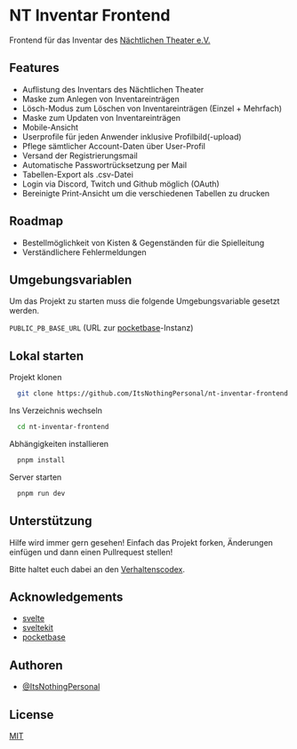 # NT Inventar Frontend

Frontend für das Inventar des [Nächtlichen Theater e.V.](https://naechtlichestheater.de/)

## Features

- Auflistung des Inventars des Nächtlichen Theater
- Maske zum Anlegen von Inventareinträgen
- Lösch-Modus zum Löschen von Inventareinträgen (Einzel + Mehrfach)
- Maske zum Updaten von Inventareinträgen
- Mobile-Ansicht
- Userprofile für jeden Anwender inklusive Profilbild(-upload)
- Pflege sämtlicher Account-Daten über User-Profil
- Versand der Registrierungsmail
- Automatische Passwortrücksetzung per Mail
- Tabellen-Export als .csv-Datei
- Login via Discord, Twitch und Github möglich (OAuth)
- Bereinigte Print-Ansicht um die verschiedenen Tabellen zu drucken

## Roadmap

- Bestellmöglichkeit von Kisten & Gegenständen für die Spielleitung
- Verständlichere Fehlermeldungen

## Umgebungsvariablen

Um das Projekt zu starten muss die folgende Umgebungsvariable gesetzt werden.

`PUBLIC_PB_BASE_URL` (URL zur [pocketbase](https://pocketbase.io)-Instanz)

## Lokal starten

Projekt klonen

```bash
  git clone https://github.com/ItsNothingPersonal/nt-inventar-frontend.git
```

Ins Verzeichnis wechseln

```bash
  cd nt-inventar-frontend
```

Abhängigkeiten installieren

```bash
  pnpm install
```

Server starten

```bash
  pnpm run dev
```

## Unterstützung

Hilfe wird immer gern gesehen! Einfach das Projekt forken, Änderungen einfügen und dann einen Pullrequest stellen!

Bitte haltet euch dabei an den [Verhaltenscodex](CODE_OF_CONDUCT.md).

## Acknowledgements

- [svelte](https://svelte.dev/)
- [sveltekit](https://kit.svelte.dev/)
- [pocketbase](https://pocketbase.io/)

## Authoren

- [@ItsNothingPersonal](https://www.github.com/ItsNothingPersonal)

## License

[MIT](https://choosealicense.com/licenses/mit/)
